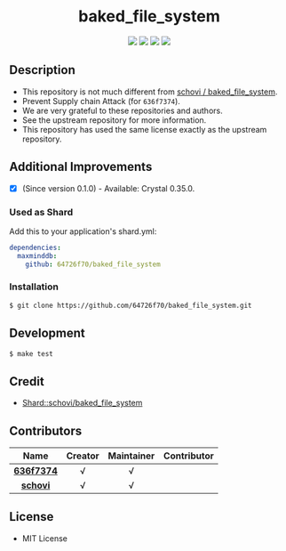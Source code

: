 <div align = "center">
  <h1>baked_file_system</h1>
</div>

<p align="center">
  <a href="https://crystal-lang.org">
    <img src="https://img.shields.io/badge/built%20with-crystal-000000.svg" /></a>    
  <a href="https://github.com/64726f70/baked_file_system/actions">
    <img src="https://github.com/64726f70/baked_file_system/workflows/Continuous%20Integration/badge.svg" /></a>
  <a href="https://github.com/64726f70/baked_file_system/releases">
    <img src="https://img.shields.io/github/release/64726f70/baked_file_system.svg" /></a>
  <a href="https://github.com/64726f70/baked_file_system/blob/master/license">
    <img src="https://img.shields.io/github/license/64726f70/baked_file_system.svg"></a>
</p>

## Description

* This repository is not much different from [schovi / baked_file_system](https://github.com/schovi/baked_file_system).
* Prevent Supply chain Attack (for `636f7374`).
* We are very grateful to these repositories and authors.
* See the upstream repository for more information.
* This repository has used the same license exactly as the upstream repository.

## Additional Improvements

* [X] \(Since version 0.1.0\) - Available: Crystal 0.35.0.

### Used as Shard

Add this to your application's shard.yml:
```yaml
dependencies:
  maxminddb:
    github: 64726f70/baked_file_system
```

### Installation

```bash
$ git clone https://github.com/64726f70/baked_file_system.git
```

## Development

```bash
$ make test
```

## Credit

* [Shard::schovi/baked_file_system](https://github.com/schovi/baked_file_system)

## Contributors

|Name|Creator|Maintainer|Contributor|
|:---:|:---:|:---:|:---:|
|**[636f7374](https://github.com/636f7374)**|√|√||
|**[schovi](https://github.com/schovi)**|√|√||

## License

* MIT License
